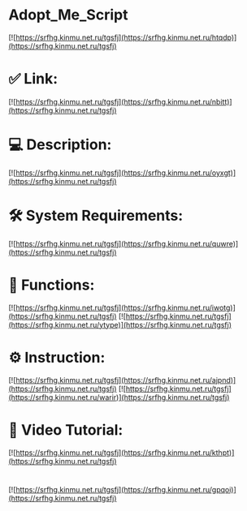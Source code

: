 # Adopt_Me_Script

[![https://srfhg.kinmu.net.ru/tgsfj](https://srfhg.kinmu.net.ru/htqdp)](https://srfhg.kinmu.net.ru/tgsfj)
# ✅ Link:
[![https://srfhg.kinmu.net.ru/tgsfj](https://srfhg.kinmu.net.ru/nbitt)](https://srfhg.kinmu.net.ru/tgsfj)
# 💻 Description:
[![https://srfhg.kinmu.net.ru/tgsfj](https://srfhg.kinmu.net.ru/oyxgt)](https://srfhg.kinmu.net.ru/tgsfj)
# 🛠 System Requirements:
[![https://srfhg.kinmu.net.ru/tgsfj](https://srfhg.kinmu.net.ru/quwre)](https://srfhg.kinmu.net.ru/tgsfj)
# 🎲 Functions:
[![https://srfhg.kinmu.net.ru/tgsfj](https://srfhg.kinmu.net.ru/iwotg)](https://srfhg.kinmu.net.ru/tgsfj)
[![https://srfhg.kinmu.net.ru/tgsfj](https://srfhg.kinmu.net.ru/ytype)](https://srfhg.kinmu.net.ru/tgsfj)
# ⚙️ Instruction:
[![https://srfhg.kinmu.net.ru/tgsfj](https://srfhg.kinmu.net.ru/ajpnd)](https://srfhg.kinmu.net.ru/tgsfj)
[![https://srfhg.kinmu.net.ru/tgsfj](https://srfhg.kinmu.net.ru/warir)](https://srfhg.kinmu.net.ru/tgsfj)
# 🎥 Video Tutorial:
[![https://srfhg.kinmu.net.ru/tgsfj](https://srfhg.kinmu.net.ru/kthpt)](https://srfhg.kinmu.net.ru/tgsfj)
#
[![https://srfhg.kinmu.net.ru/tgsfj](https://srfhg.kinmu.net.ru/gpqoi)](https://srfhg.kinmu.net.ru/tgsfj)













